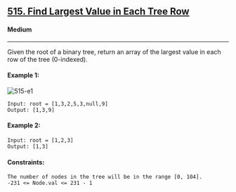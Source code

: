 [515. Find Largest Value in Each Tree Row](https://leetcode.com/problems/find-largest-value-in-each-tree-row/)
---------------------------------------------------------------------------------------------------------------------------------------------

#### Medium
---------------------------------------------------------------------------------------------------------------------------------------------

Given the root of a binary tree, return an array of the largest value in each row of the tree (0-indexed).

#### Example 1:
![515-e1](https://github.com/chandrikabijore/LeetCode-solutions/assets/93921178/9406b79f-313f-4486-abac-3cb478f32622)
```
Input: root = [1,3,2,5,3,null,9]
Output: [1,3,9]
```
#### Example 2:
```
Input: root = [1,2,3]
Output: [1,3]
```
#### Constraints:
```
The number of nodes in the tree will be in the range [0, 104].
-231 <= Node.val <= 231 - 1
```
